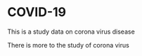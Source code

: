 # COVID-19
This is a study data on corona virus disease

There is more to the study of corona virus
